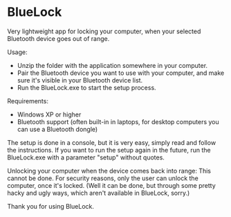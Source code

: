 # BlueLock
Very lightweight app for locking your computer, when your selected Bluetooth device goes out of range.

Usage: 
- Unzip the folder with the application somewhere in your computer.
- Pair the Bluetooth device you want to use with your computer, and make sure it's visible in your Bluetooth device list.
- Run the BlueLock.exe to start the setup process. 

Requirements:
- Windows XP or higher
- Bluetooth support (often built-in in laptops, for desktop computers you can use a Bluetooth dongle)

The setup is done in a console, but it is very easy, simply read and follow the instructions.
If you want to run the setup again in the future, run the BlueLock.exe with a parameter "setup" without quotes.

Unlocking your computer when the device comes back into range: This cannot be done. For security reasons, only the user can unlock the computer, once it's locked. (Well it can be done, but through some pretty hacky and ugly ways, which aren't available in BlueLock, sorry.)

Thank you for using BlueLock.
